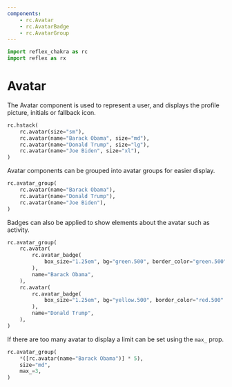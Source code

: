 ```yaml
---
components:
    - rc.Avatar
    - rc.AvatarBadge
    - rc.AvatarGroup
---
```


```python exec
import reflex_chakra as rc
import reflex as rx
```

# Avatar

The Avatar component is used to represent a user, and displays the profile picture, initials or fallback icon.

```python demo
rc.hstack(
    rc.avatar(size="sm"),
    rc.avatar(name="Barack Obama", size="md"),
    rc.avatar(name="Donald Trump", size="lg"),
    rc.avatar(name="Joe Biden", size="xl"),
)
```

Avatar components can be grouped into avatar groups for easier display.

```python demo
rc.avatar_group(
    rc.avatar(name="Barack Obama"),
    rc.avatar(name="Donald Trump"),
    rc.avatar(name="Joe Biden"),
)
```

Badges can also be applied to show elements about the avatar such as activity.

```python demo
rc.avatar_group(
    rc.avatar(
        rc.avatar_badge(
            box_size="1.25em", bg="green.500", border_color="green.500"
        ),
        name="Barack Obama",
    ),
    rc.avatar(
        rc.avatar_badge(
            box_size="1.25em", bg="yellow.500", border_color="red.500"
        ),
        name="Donald Trump",
    ),
)
```

If there are too many avatar to display a limit can be set using the `max_` prop.

```python demo
rc.avatar_group(
    *([rc.avatar(name="Barack Obama")] * 5),
    size="md",
    max_=3,
)
```
